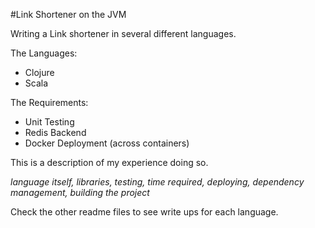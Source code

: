 #Link Shortener on the JVM

Writing a Link shortener in several different languages.

The Languages:
- Clojure
- Scala

The Requirements:
- Unit Testing
- Redis Backend
- Docker Deployment (across containers)

This is a description of my experience doing so.

*language itself, libraries, testing, time required, deploying, dependency management, building the project*

Check the other readme files to see write ups for each language.